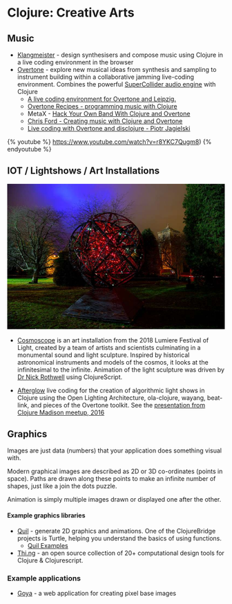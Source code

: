 # Clojure: Creative Arts

## Music

* [Klangmeister](https://ctford.github.io/klangmeister/) - design synthesisers and compose music using Clojure in a live coding environment in the browser
* [Overtone](http://overtone.github.io/) - explore new musical ideas from synthesis and sampling to instrument building within a collaborative jamming live-coding environment. Combines the powerful [SuperCollider audio engine](http://supercollider.github.io/) with Clojure
    * [A live coding environment for Overtone and Leipzig.](https://github.com/pjagielski/disclojure)
    * [Overtone Recipes - programming music with Clojure](http://overtone-recipes.github.io/)
    * MetaX - [Hack Your Own Band With Clojure and Overtone](https://www.youtube.com/watch?v=qUU7WeUiR5o#t=51m44s)
    * [Chris Ford - Creating music with Clojure and Overtone](https://www.youtube.com/watch?v=RYZeQ6t_5SA#t55m.18s)
    * [Live coding with Overtone and disclojure - Piotr Jagielski](https://www.youtube.com/channel/UCdsLnOiepq0GEPpGY14V5Rg)

{% youtube %}
https://www.youtube.com/watch?v=r8YKC7Qugm8)
{% endyoutube %}

## IOT / Lightshows / Art Installations

![Cosmoscope - art installation designed with Clojure](/images/cosmosphere-london-lumiere-festival.jpg)

* [Cosmoscope](http://cassiel.com/project/cosmoscope/) is an art installation from the 2018 Lumiere Festival of Light, created by a team of artists and scientists culminating in a monumental sound and light sculpture. Inspired by historical astronomical instruments and models of the cosmos, it looks at the infinitesimal to the infinite.  Animation of the light sculpture was driven by [Dr Nick Rothwell](http://cassiel.com/project/cosmoscope/) using ClojureScript.

* [Afterglow](https://github.com/brunchboy/afterglow) live coding for the creation of algorithmic light shows in Clojure using the Open Lighting Architecture, ola-clojure, wayang, beat-link, and pieces of the Overtone toolkit.  See the [presentation from Clojure Madison meetup, 2016](https://www.youtube.com/watch?v=mvNN0SMMZDQ)


## Graphics

Images are just data (numbers) that your application does something visual with.

Modern graphical images are described as 2D or 3D co-ordinates (points in space).  Paths are drawn along these points to make an infinite number of shapes, just like a join the dots puzzle.

Animation is simply multiple images drawn or displayed one after the other.


#### Example graphics libraries

* [Quil](http://quil.info/) - generate 2D graphics and animations.  One of the ClojureBridge projects is  Turtle, helping you understand the basics of using functions.
    * [Quil Examples](http://quil.info/examples)
* [Thi.ng](http://thi.ng/) - an open source collection of 20+ computational design tools for Clojure & Clojurescript.


### Example applications

* [Goya](https://jackschaedler.github.io/goya/) - a web application for creating pixel base images
